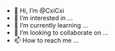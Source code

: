 - 👋 Hi, I’m @CxiCxi
- 👀 I’m interested in ...
- 🌱 I’m currently learning ...
- 💞️ I’m looking to collaborate on ...
- 📫 How to reach me ...

<!---
CxiCxi/CxiCxi is a ✨ special ✨ repository because its `README.md` (this file) appears on your GitHub profile.
You can click the Preview link to take a look at your changes.
--->
